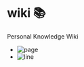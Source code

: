 # wiki :books:

Personal Knowledge Wiki

- ![page](https://img.shields.io/badge/page-423-brightgreen.png)
- ![line](https://img.shields.io/badge/line-28703-red.png)
